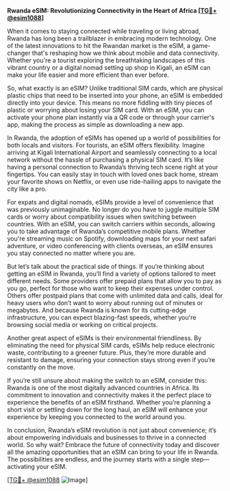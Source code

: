 **Rwanda eSIM: Revolutionizing Connectivity in the Heart of Africa [[TG💪+ @esim1088](https://t.me/s/esim1088)]**

When it comes to staying connected while traveling or living abroad, Rwanda has long been a trailblazer in embracing modern technology. One of the latest innovations to hit the Rwandan market is the eSIM, a game-changer that's reshaping how we think about mobile and data connectivity. Whether you're a tourist exploring the breathtaking landscapes of this vibrant country or a digital nomad setting up shop in Kigali, an eSIM can make your life easier and more efficient than ever before.

So, what exactly is an eSIM? Unlike traditional SIM cards, which are physical plastic chips that need to be inserted into your phone, an eSIM is embedded directly into your device. This means no more fiddling with tiny pieces of plastic or worrying about losing your SIM card. With an eSIM, you can activate your phone plan instantly via a QR code or through your carrier's app, making the process as simple as downloading a new app.

In Rwanda, the adoption of eSIMs has opened up a world of possibilities for both locals and visitors. For tourists, an eSIM offers flexibility. Imagine arriving at Kigali International Airport and seamlessly connecting to a local network without the hassle of purchasing a physical SIM card. It’s like having a personal connection to Rwanda’s thriving tech scene right at your fingertips. You can easily stay in touch with loved ones back home, stream your favorite shows on Netflix, or even use ride-hailing apps to navigate the city like a pro.

For expats and digital nomads, eSIMs provide a level of convenience that was previously unimaginable. No longer do you have to juggle multiple SIM cards or worry about compatibility issues when switching between countries. With an eSIM, you can switch carriers within seconds, allowing you to take advantage of Rwanda’s competitive mobile plans. Whether you're streaming music on Spotify, downloading maps for your next safari adventure, or video conferencing with clients overseas, an eSIM ensures you stay connected no matter where you are.

But let’s talk about the practical side of things. If you’re thinking about getting an eSIM in Rwanda, you’ll find a variety of options tailored to meet different needs. Some providers offer prepaid plans that allow you to pay as you go, perfect for those who want to keep their expenses under control. Others offer postpaid plans that come with unlimited data and calls, ideal for heavy users who don’t want to worry about running out of minutes or megabytes. And because Rwanda is known for its cutting-edge infrastructure, you can expect blazing-fast speeds, whether you're browsing social media or working on critical projects.

Another great aspect of eSIMs is their environmental friendliness. By eliminating the need for physical SIM cards, eSIMs help reduce electronic waste, contributing to a greener future. Plus, they’re more durable and resistant to damage, ensuring your connection stays strong even if you’re constantly on the move.

If you’re still unsure about making the switch to an eSIM, consider this: Rwanda is one of the most digitally advanced countries in Africa. Its commitment to innovation and connectivity makes it the perfect place to experience the benefits of an eSIM firsthand. Whether you’re planning a short visit or settling down for the long haul, an eSIM will enhance your experience by keeping you connected to the world around you.

In conclusion, Rwanda’s eSIM revolution is not just about convenience; it’s about empowering individuals and businesses to thrive in a connected world. So why wait? Embrace the future of connectivity today and discover all the amazing opportunities that an eSIM can bring to your life in Rwanda. The possibilities are endless, and the journey starts with a single step—activating your eSIM. 

[[TG💪+ @esim1088](https://t.me/s/esim1088) ![Image](https://i.postimg.cc/Y0z9fWf4/image.png)]